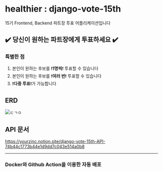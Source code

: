 # healthier : django-vote-15th
15기 Frontend, Backend 파트장 투표 어플리케이션입니다  

## ✔️ 당신이 원하는 파트장에게 투표하세요 ✔️

### 특별한 점
1. 본인이 원하는 후보를 ❗**1명씩**❗ 투표할 수 있습니다
2. 본인이 원하는 후보를 ❗**여러 번**❗ 투표할 수 있습니다 
3. ❗**다중 투표**❗가 가능합니다

## ERD
![ㄷㄱㅇ](https://user-images.githubusercontent.com/77188666/170715384-e28c1167-df17-4d9f-ab6a-f2e6782ae2ce.JPG)

## API 문서
https://yourzinc.notion.site/django-vote-15th-API-74b44c1773b44e1d9dd7c043e514a0b8

---
### Docker와 Github Action을 이용한 자동 배포